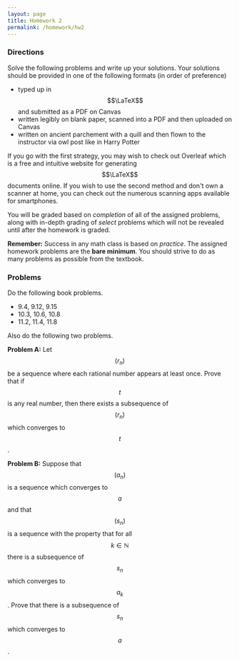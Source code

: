 ```yaml
---
layout: page
title: Homework 2
permalink: /homework/hw2
---
```


### Directions
Solve the following problems and write up your solutions.  Your solutions should be provided in one of the following formats (in order of preference)
* typed up in $$\LaTeX$$ and submitted as a PDF on Canvas
* written legibly on blank paper, scanned into a PDF and then uploaded on Canvas
* written on ancient parchement with a quill and then flown to the instructor via owl post like in Harry Potter

If you go with the first strategy, you may wish to check out Overleaf which is a free and intuitive website for generating $$\LaTeX$$ documents online.
If you wish to use the second method and don't own a scanner at home, you can check out the numerous scanning apps available for smartphones.

You will be graded based on *completion* of all of the assigned problems, along with in-depth grading of *select* problems which will not be revealed until after the homework is graded.

**Remember:** Success in any math class is based on *practice*.  The assigned homework problems are the **bare minimum**.  You should strive to do as many problems as possible from the textbook.

### Problems

Do the following book problems.

* 9.4, 9.12, 9.15
* 10.3, 10.6, 10.8
* 11.2, 11.4, 11.8

Also do the following two problems.

**Problem A:**  Let $$(r_n)$$ be a sequence where each rational number appears at least once.  Prove that if $$t$$ is any real number, then there exists a subsequence of $$(r_n)$$ which converges to $$t$$.

**Problem B:**  Suppose that $$(a_n)$$ is a sequence which converges to $$a$$ and that $$(s_n)$$ is a sequence with the property that for all $$k\in\mathbb{N}$$ there is a subsequence of $$s_n$$ which converges to $$a_k$$.  Prove that there is a subsequence of $$s_n$$ which converges to $$a$$.


